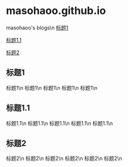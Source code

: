 # masohaoo.github.io
masohaoo's blogs\n
[标题1](#1)

[标题1.1](#1.1)

[标题2](#2)


<h2 id="1">标题1</h2>
标题1\n
标题1\n
标题1\n
标题1\n
标题1\n

<h2 id="1.1">标题1.1</h2>
标题1.1\n
标题1.1\n
标题1.1\n
标题1.1\n
标题1.1\n

<h2 id="2">标题2</h2>
标题2\n
标题2\n
标题2\n
标题2\n
标题2\n
标题2\n
